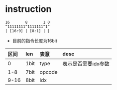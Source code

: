 # instruction

```
16       8       1 0
^11111111^1111111^1^
| [16:9] | [8:1] | |
```


- 目前的指令长度为16bit

|区间 | len | 表意 | desc |
|:---|:----|:-----|:-----|
|0   |1bit |type  | 表示是否需要idx参数
|1-8 |7bit |opcode|
|9-16|8bit |idx   |